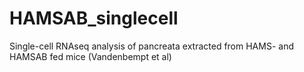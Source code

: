 # HAMSAB_singlecell
Single-cell RNAseq analysis of pancreata extracted from HAMS- and HAMSAB fed mice (Vandenbempt et al)
